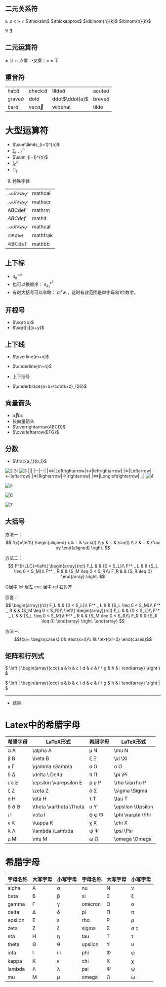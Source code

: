 ## 二元关系符
$\geq$
$\leq$
$<$
$>$
$\neq$
$\thicksim$
$\thickapprox$
$\dbinom{n}{k}$  $\binom{n}{k}$


$\forall$  $\exists$

## 二元运算符


$\pm$
$\cup$
$\cap$
点乘：$\centerdot$叉乘：$\times$
$\pm$ $\mp$
## 重音符

|||||
|--|--|--|--|
hat:$\hat{a}$|check:$\check{a}$|tilde$\tilde{a}$|acute$\acute{a}$
grave$\grave{a}$|dot$\dot{a}$|ddot$\ddot{a}$|breve$\breve{a}$|
bar$\bar{a}$|vec$\vec{a}$|widehat|tilde




# 大型运算符
- $\sum\limits_{i=1}^{n}$
- $\sum\nolimits_{i=1}^{n}$
- $\sum_{i=1}^{n}$
- $\int_{0}^{n}$
- $\prod_\epsilon$


9. 特殊字体

| | |
|--|--|
$\mathcal{ABCdef}$ |mathcal
$\mathscr{ABCdef}$ |mathscr
$\mathrm{ABCdef}$ |mathrm
$\mathit{ABCdef}$ |mathit
$\mathcal{ABCdef}$ |mathcal
$\mathfrak{ABCdef}$|mathfrak
$\mathbb{ABCdef}$|mathbb






## 上下标
- $a^{-\alpha}_{ij}$
- 也可以换顺序： $e_{k_1}^{x^2}$
- 有时大括号可以省略： $a_i^kw$ ，这时有效范围是单字母和1位数字。

## 开根号
- $\sqrt{x}$
- $\sqrt[ij]{x+y}$

## 上下线
- $\overline{m+n}$
- $\underline{m+n}$

- 上下括号
- $\underbrace{a+b+\cdots+z}_{26}$


## 向量箭头
- $\vec abc$
- 长向量箭头
- $\overrightarrow{ABCD}$
-  $\overleftarrow{EFG}$

## 分数
- $\frac{a_1}{b_1}$

![2](assets/2.png)
3:
![3](assets/3.png)
|||
|--|--|
|$\Leftrightarrow$|Leftrightarrow|$\leftrightarrow$|leftrightarrow|
|$\Leftarrow$|Leftarrow|$\leftarrow$|leftarrow|
|$\Rightarrow$|Rightarrow|$\rightarrow$|rightarrow|
|$\Longleftrightarrow$|Longleftrightarrow|...|
![4](assets/4.png)

![5](assets/5.png)


![6](assets/6.png)


![7](assets/7.png)






## 大括号
方法一：
$$ f(x)=\left\{
\begin{aligned}
x & = & \cos(t) \\
y & = & \sin(t) \\
z & = & \frac xy
\end{aligned}
\right.
$$

方法二：
$$ F^{HLLC}=\left\{
\begin{array}{rcl}
F_L       &      & {0      <      S_L}\\
F^* _ L     &      & {S_L \leq 0 < S_M}\\
F^* _ R     &      & {S_M \leq 0 < S_R}\\
F_R       &      & {S_R \leq 0}
\end{array} \right. $$

{}居中
lcl 居左
ccc 居中
rcl 右对齐

嵌套：
$$
\begin{array}{rcl}
F_L       &      & {0      <      S_L}\\
F^* _ L     &      & {S_L \leq 0 < S_M}\\
F^* _ R     &      & {S_M \leq 0 < S_R}\\
\left\{ \begin{array}{rcl}
F_L       &      & {0      <      S_L}\\
F^* _ L     &      & {S_L \leq 0 < S_M}\\
F^* _ R     &      & {S_M \leq 0 < S_R}\\
F_R       &      & {S_R \leq 0}
\end{array} \right.
\end{array}  $$


方法三:
$$f(x)=
\begin{cases}
0& \text{x=0}\\
1& \text{x!=0}
\end{cases}$$

## 矩阵和行列式


$
 \left ( \begin{array}{ccc}
a & b & c \\
d & e & f \\
g & h & i \end{array} \right ) $


$
 \left | \begin{array}{ccc}
a & b & c \\
d & e & f \\
g & h & i \end{array} \right | $


---

* 结束
.

# Latex中的希腊字母

<table class="tableizer-table">
<thead><tr class="tableizer-firstrow"><th>希腊字母</th><th>LaTeX形式</th><th>希腊字母</th><th>LaTeX形式</th></tr></thead><tbody>
 <tr><td>α A</td><td>\alpha A</td><td>μ N</td><td>\mu N</td></tr>
 <tr><td>β B</td><td>\beta B</td><td>ξ Ξ</td><td>\xi \Xi</td></tr>
 <tr><td>γ Γ</td><td>\gamma \Gamma</td><td>o O</td><td>o O</td></tr>
 <tr><td>δ Δ</td><td>\delta \ Delta</td><td>π Π</td><td>\pi \Pi</td></tr>
 <tr><td>ϵ ε E</td><td>\epsilon \varepsilon E</td><td>ρ ϱ P</td><td>\rho \varrho P</td></tr>
 <tr><td>ζ Z</td><td>\zeta Z</td><td>σ Σ</td><td>\sigma \Sigma</td></tr>
 <tr><td>η H</td><td>\eta H</td><td>τ T</td><td>\tau T</td></tr>
 <tr><td>θ ϑ Θ</td><td>\theta \vartheta \Theta</td><td>υ Υ</td><td>\upsilon \Upsilon</td></tr>
 <tr><td>ι I</td><td>\iota I</td><td>ϕ φ Φ</td><td>\phi \varphi \Phi</td></tr>
 <tr><td>κ K</td><td>\kappa K</td><td>χ X</td><td>\chi X</td></tr>
 <tr><td>λ Λ</td><td>\lambda \Lambda</td><td>ψ Ψ</td><td>\psi \Psi</td></tr>
 <tr><td>μ M</td><td>\mu M</td><td>ω Ω</td><td>\omega \Omega</td></tr>
</tbody></table>

# 希腊字母

<table class="tableizer-table">
<thead><tr class="tableizer-firstrow"><th>字母名称</th><th>大写字母</th><th>小写字母</th><th>字母名称</th><th>大写字母</th><th>小写字母</th></tr></thead><tbody>
 <tr><td>alpha</td><td>Α</td><td>α</td><td>nu</td><td>Ν</td><td>ν</td></tr>
 <tr><td>beta</td><td>Β</td><td>β</td><td>xi</td><td>Ξ</td><td>ξ</td></tr>
 <tr><td>gamma</td><td>Γ</td><td>γ</td><td>omicron</td><td>Ο</td><td>ο</td></tr>
 <tr><td>delta</td><td>Δ</td><td>δ</td><td>pi</td><td>Π</td><td>π</td></tr>
 <tr><td>epsilon</td><td>Ε</td><td>ε</td><td>rho</td><td>Ρ</td><td>ρ</td></tr>
 <tr><td>zeta</td><td>Ζ</td><td>ζ</td><td>sigma</td><td>Σ</td><td>σ ς</td></tr>
 <tr><td>eta</td><td>Η</td><td>η</td><td>tau</td><td>Τ</td><td>τ</td></tr>
 <tr><td>theta</td><td>Θ</td><td>θ</td><td>upsilon</td><td>Υ</td><td>υ</td></tr>
 <tr><td>iota</td><td>Ι</td><td>ι ℩</td><td>phi</td><td>Φ</td><td>φ</td></tr>
 <tr><td>kappa</td><td>Κ</td><td>κ</td><td>chi</td><td>Χ</td><td>χ</td></tr>
 <tr><td>lambda</td><td>Λ</td><td>λ</td><td>psi</td><td>Ψ</td><td>ψ</td></tr>
 <tr><td>mu</td><td>Μ</td><td>μ</td><td>omega</td><td>Ω</td><td>ω</td></tr>
</tbody></table>
